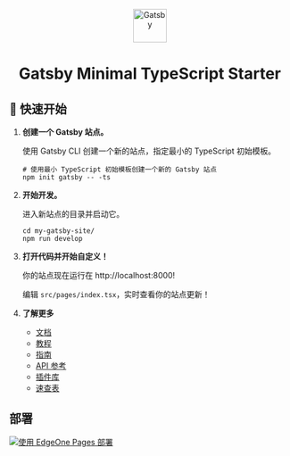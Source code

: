 <p align="center">
  <a href="https://www.gatsbyjs.com/?utm_source=starter&utm_medium=readme&utm_campaign=minimal-starter-ts">
    <img alt="Gatsby" src="https://www.gatsbyjs.com/Gatsby-Monogram.svg" width="60" />
  </a>
</p>
<h1 align="center">
  Gatsby Minimal TypeScript Starter
</h1>

## 🚀 快速开始

1.  **创建一个 Gatsby 站点。**

    使用 Gatsby CLI 创建一个新的站点，指定最小的 TypeScript 初始模板。

    ```shell
    # 使用最小 TypeScript 初始模板创建一个新的 Gatsby 站点
    npm init gatsby -- -ts
    ```

2.  **开始开发。**

    进入新站点的目录并启动它。

    ```shell
    cd my-gatsby-site/
    npm run develop
    ```

3.  **打开代码并开始自定义！**

    你的站点现在运行在 http://localhost:8000!

    编辑 `src/pages/index.tsx`，实时查看你的站点更新！

4.  **了解更多**

    - [文档](https://www.gatsbyjs.com/docs/?utm_source=starter&utm_medium=readme&utm_campaign=minimal-starter-ts)
    - [教程](https://www.gatsbyjs.com/docs/tutorial/?utm_source=starter&utm_medium=readme&utm_campaign=minimal-starter-ts)
    - [指南](https://www.gatsbyjs.com/docs/how-to/?utm_source=starter&utm_medium=readme&utm_campaign=minimal-starter-ts)
    - [API 参考](https://www.gatsbyjs.com/docs/api-reference/?utm_source=starter&utm_medium=readme&utm_campaign=minimal-starter-ts)
    - [插件库](https://www.gatsbyjs.com/plugins?utm_source=starter&utm_medium=readme&utm_campaign=minimal-starter-ts)
    - [速查表](https://www.gatsbyjs.com/docs/cheat-sheet/?utm_source=starter&utm_medium=readme&utm_campaign=minimal-starter-ts)

## 部署

[![使用 EdgeOne Pages 部署](https://cdnstatic.tencentcs.com/edgeone/pages/deploy.svg)](https://console.cloud.tencent.com/edgeone/pages/new?from=github&template=gatsby-template)
